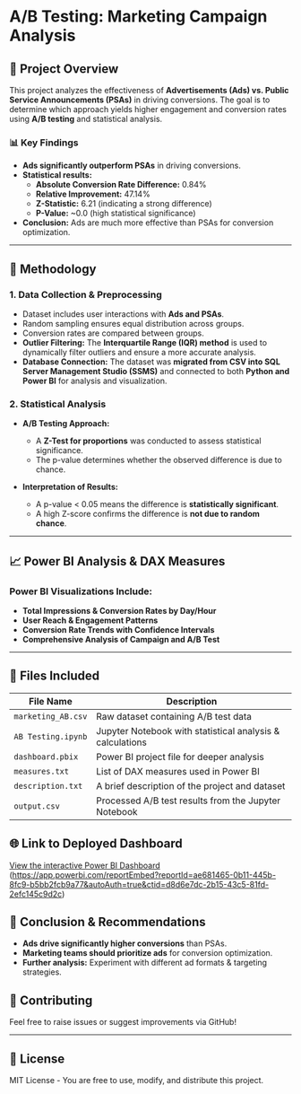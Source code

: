 # A/B Testing: Marketing Campaign Analysis

## 📌 Project Overview
This project analyzes the effectiveness of **Advertisements (Ads) vs. Public Service Announcements (PSAs)** in driving conversions. The goal is to determine which approach yields higher engagement and conversion rates using **A/B testing** and statistical analysis.

### 📊 Key Findings
- **Ads significantly outperform PSAs** in driving conversions.
- **Statistical results:**
  - **Absolute Conversion Rate Difference:** 0.84%
  - **Relative Improvement:** 47.14%
  - **Z-Statistic:** 6.21 (indicating a strong difference)
  - **P-Value:** ~0.0 (high statistical significance)
- **Conclusion:** Ads are much more effective than PSAs for conversion optimization.

---
## 🧪 Methodology
### **1. Data Collection & Preprocessing**
- Dataset includes user interactions with **Ads and PSAs**.
- Random sampling ensures equal distribution across groups.
- Conversion rates are compared between groups.
- **Outlier Filtering:** The **Interquartile Range (IQR) method** is used to dynamically filter outliers and ensure a more accurate analysis.
- **Database Connection:** The dataset was **migrated from CSV into SQL Server Management Studio (SSMS)** and connected to both **Python and Power BI** for analysis and visualization.

### **2. Statistical Analysis**
- **A/B Testing Approach:** 
  - A **Z-Test for proportions** was conducted to assess statistical significance.
  - The p-value determines whether the observed difference is due to chance.
  
- **Interpretation of Results:**
  - A p-value < 0.05 means the difference is **statistically significant**.
  - A high Z-score confirms the difference is **not due to random chance**.

---
## 📈 Power BI Analysis & DAX Measures
### **Power BI Visualizations Include:**
- **Total Impressions & Conversion Rates by Day/Hour**
- **User Reach & Engagement Patterns**
- **Conversion Rate Trends with Confidence Intervals**
- **Comprehensive Analysis of Campaign and A/B Test**

---
## 📂 Files Included
| File Name | Description |
|-----------|-------------|
| `marketing_AB.csv` | Raw dataset containing A/B test data |
| `AB Testing.ipynb` | Jupyter Notebook with statistical analysis & calculations|
| `dashboard.pbix` | Power BI project file for deeper analysis |
| `measures.txt` | List of DAX measures used in Power BI |
| `description.txt` | A brief description of the project and dataset |
| `output.csv` | Processed A/B test results from the Jupyter Notebook |

## 🌐 Link to Deployed Dashboard
[View the interactive Power BI Dashboard](#) (https://app.powerbi.com/reportEmbed?reportId=ae681465-0b11-445b-8fc9-b5bb2fcb9a77&autoAuth=true&ctid=d8d6e7dc-2b15-43c5-81fd-2efc145c9d2c)

## 🚀 Conclusion & Recommendations
- **Ads drive significantly higher conversions** than PSAs.
- **Marketing teams should prioritize ads** for conversion optimization.
- **Further analysis:** Experiment with different ad formats & targeting strategies.

## 🤝 Contributing
Feel free to raise issues or suggest improvements via GitHub!

---
## 📝 License
MIT License - You are free to use, modify, and distribute this project.



